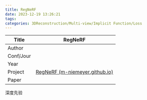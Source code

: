 ```yaml
---
title: RegNeRF
date: 2023-12-19 13:26:21
tags: 
categories: 3DReconstruction/Multi-view/Implicit Function/Loss
---
```


| Title     | RegNeRF                                                                 |
| --------- | ----------------------------------------------------------------------- |
| Author    |                                                                         |
| Conf/Jour |                                                                         |
| Year      |                                                                         |
| Project   | [RegNeRF (m-niemeyer.github.io)](https://m-niemeyer.github.io/regnerf/) |
| Paper     |                                                                         |

深度先验

<!-- more -->
